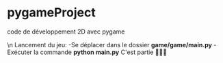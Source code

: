 # pygameProject
code de développement 2D avec pygame

\n
Lancement du jeu: 
-Se déplacer dans le dossier **game/game/main.py**
-Exécuter la commande **python main.py**
C'est partie 🎉🎉🎉
